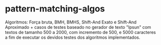 # pattern-matching-algos
 Algoritmos: Força bruta, BMH, BMHS, Shift-And Exato e Shift-And Aproximado + casos de testes baseado no gerador de texto "Ipsun" com textos de tamanho 500 a 2000, com incremento de 500, e 5000 caracteres a fim de executar os devidos testes dos algoritmos implementados.
